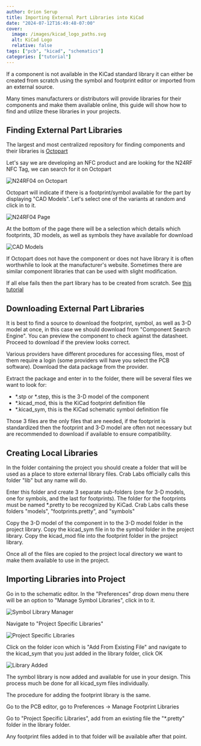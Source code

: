 ```yaml
---
author: Orion Serup
title: Importing External Part Libraries into KiCad
date: "2024-07-12T16:49:48-07:00"
cover:
  image: /images/kicad_logo_paths.svg
  alt: KiCad Logo
  relative: false
tags: ["pcb", "kicad", "schematics"]
categories: ["tutorial"]
---
```


If a component is not available in the KiCad standard library it can either be created from scratch using the symbol and footprint editor or imported from an external source.

Many times manufacturers or distributors will provide libraries for their components and make them available online, this guide will show how to find and utilize these libraries in your projects.

## Finding External Part Libraries

The largest and most centralized repository for finding components and their libraries is [Octopart](https://octopart.com)

Let's say we are developing an NFC product and are looking for the N24RF NFC Tag, we can search for it on Octopart

![N24RF04 on Octopart](/images/N24RFOctopart.jpg)

Octopart will indicate if there is a footprint/symbol available for the part by displaying "CAD Models". Let's select one of the variants at random and click in to it.

![N24RF04 Page](/images/N24RF04Page.jpg)

At the bottom of the page there will be a selection which details which footprints, 3D models, as well as symbols they have available for download

![CAD Models](/images/CADModelSelection.jpg)

If Octopart does not have the component or does not have library it is often worthwhile to look at the manufacturer's website. Sometimes there are similar component libraries that can be used with slight modification.

If all else fails then the part library has to be created from scratch. See [this tutorial](/posts/kicadcreatelibs)

## Downloading External Part Libraries

It is best to find a source to download the footprint, symbol, as well as 3-D model at once, in this case we should download from "Component Search Engine". You can preview the component to check against the datasheet. Proceed to download if the preview looks correct.

Various providers have different procedures for accessing files, most of them require a login (some providers will have you select the PCB software). Download the data package from the provider.

Extract the package and enter in to the folder, there will be several files we want to look for:

- *.stp or *.step, this is the 3-D model of the component
- *.kicad_mod, this is the KiCad footprint definition file
- *.kicad_sym, this is the KiCad schematic symbol definition file

Those 3 files are the only files that are needed, if the footprint is standardized then the footprint and 3-D model are often not necessary but are recommended to download if available to ensure compatibility.

## Creating Local Libraries

In the folder containing the project you should create a folder that will be used as a place to store external library files. Crab Labs officially calls this folder "lib" but any name will do.

Enter this folder and create 3 separate sub-folders (one for 3-D models, one for symbols, and the last for footprints). The folder for the footprints must be named *.pretty to be recognized by KiCad. Crab Labs calls these folders "models", "footprints.pretty", and "symbols"

Copy the 3-D model of the component in to the 3-D model folder in the project library. Copy the kicad_sym file in to the symbol folder in the project library. Copy the kicad_mod file into the footprint folder in the project library.

Once all of the files are copied to the project local directory we want to make them available to use in the project.

## Importing Libraries into Project

Go in to the schematic editor. In the "Preferences" drop down menu there will be an option to "Manage Symbol Libraries", click in to it.

![Symbol Library Manager](/images/SymLibraryManager.jpg)

Navigate to "Project Specific Libraries"

![Project Specific Libraries](/images/ProjectSpecificLibraries.jpg)

Click on the folder icon which is "Add From Existing File" and navigate to the kicad_sym that you just added in the library folder, click OK

![Library Added](/images/LibraryAdded.jpg)

The symbol library is now added and available for use in your design. This process much be done for all kicad_sym files individually.

The procedure for adding the footprint library is the same.

Go to the PCB editor, go to Preferences -> Manage Footprint Libraries

Go to "Project Specific Libraries", add from an existing file the "*.pretty" folder in the library folder.

Any footprint files added in to that folder will be available after that point.